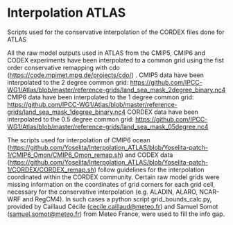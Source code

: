 # Interpolation ATLAS
Scripts used for the conservative interpolation of the CORDEX files done for ATLAS

All the raw model outputs used in ATLAS from the CMIP5, CMIP6 and CODEX experiments have been interpolated to a common grid using the fist order conservative remapping with cdo (https://code.mpimet.mpg.de/projects/cdo/) .
CMIP5 data have been interpolated to the 2 degree common grid: https://github.com/IPCC-WG1/Atlas/blob/master/reference-grids/land_sea_mask_2degree_binary.nc4
CMIP6 data have been interpolated to the 1 degree common grid: https://github.com/IPCC-WG1/Atlas/blob/master/reference-grids/land_sea_mask_1degree_binary.nc4
CORDEX data have been interpolated to the 0.5 degree common grid: https://github.com/IPCC-WG1/Atlas/blob/master/reference-grids/land_sea_mask_05degree.nc4

The scripts used for interpolation of CMIP6 ocean (https://github.com/Yoselita/Interpolation_ATLAS/blob/Yoselita-patch-1/CMIP6_Omon/CMIP6_Omon_remap.sh) and CODEX data (https://github.com/Yoselita/Interpolation_ATLAS/blob/Yoselita-patch-1/CORDEX/CORDEX_remap.sh) follow guidelines for the interpolation coordinated within the CORDEX community.
Certain raw model grids were missing information on the coordinates of grid corners for each grid cell, necessary for the conservative interpolation (e.g. ALADIN, ALARO, NCAR-WRF and RegCM4). In such cases a python script grid_bounds_calc.py, provided by Caillaud Cécile (cecile.caillaud@meteo.fr) and Samuel Somot (samuel.somot@meteo.fr) from Meteo France, were used to fill the info gap.
